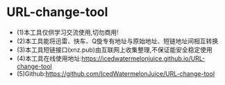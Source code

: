 # URL-change-tool
* (1)本工具仅供学习交流使用,切勿商用!
* (2)本工具能将迅雷、快车、Q旋专有地址与原始地址、短链地址间相互转换
* (3)本工具短链接口(xnz.pub)由互联网上收集整理,不保证能安全稳定使用
* (4)本工具在线使用地址:https://icedwatermelonjuice.github.io/URL-change-tool
* (5)Github:https://github.com/IcedWatermelonJuice/URL-change-tool
